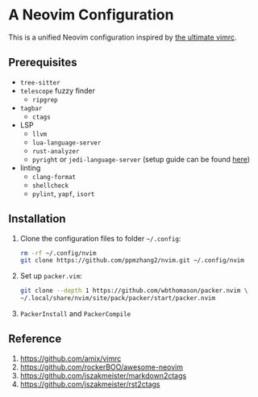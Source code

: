 # A Neovim Configuration

This is a unified Neovim configuration inspired by [the ultimate
vimrc](https://github.com/amix/vimrc).

## Prerequisites

- `tree-sitter`
- `telescope` fuzzy finder
  - `ripgrep`
- `tagbar`
  - `ctags`
- LSP
  - `llvm`
  - `lua-language-server`
  - `rust-analyzer`
  - `pyright` or `jedi-language-server` (setup guide can be found
    [here](./python_lsp_setup.md))
- linting
  - `clang-format`
  - `shellcheck`
  - `pylint`, `yapf`, `isort`

## Installation

1. Clone the configuration files to folder `~/.config`:

   ```sh
   rm -rf ~/.config/nvim
   git clone https://github.com/ppmzhang2/nvim.git ~/.config/nvim
   ```

2. Set up `packer.vim`:

   ```sh
   git clone --depth 1 https://github.com/wbthomason/packer.nvim \
   ~/.local/share/nvim/site/pack/packer/start/packer.nvim
   ```

4. `PackerInstall` and `PackerCompile`

## Reference

1. https://github.com/amix/vimrc
2. https://github.com/rockerBOO/awesome-neovim
3. https://github.com/jszakmeister/markdown2ctags
4. https://github.com/jszakmeister/rst2ctags
